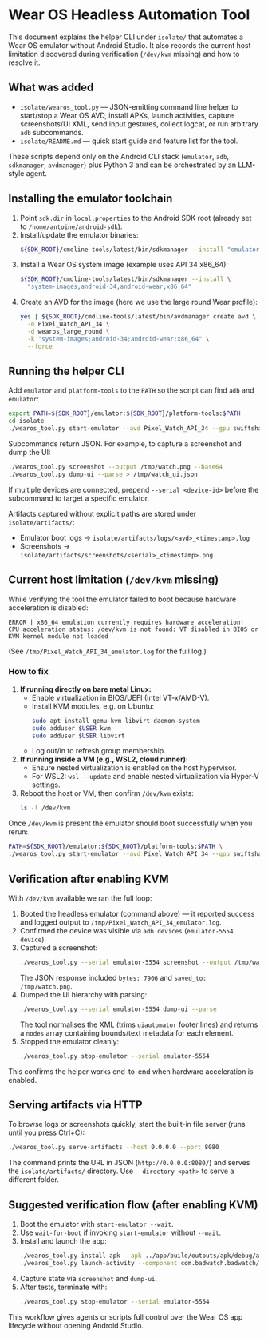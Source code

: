 # Wear OS Headless Automation Tool

This document explains the helper CLI under `isolate/` that automates a Wear OS emulator without Android Studio. It also records the current host limitation discovered during verification (`/dev/kvm` missing) and how to resolve it.

## What was added
- `isolate/wearos_tool.py` — JSON-emitting command line helper to start/stop a Wear OS AVD, install APKs, launch activities, capture screenshots/UI XML, send input gestures, collect logcat, or run arbitrary `adb` subcommands.
- `isolate/README.md` — quick start guide and feature list for the tool.

These scripts depend only on the Android CLI stack (`emulator`, `adb`, `sdkmanager`, `avdmanager`) plus Python 3 and can be orchestrated by an LLM-style agent.

## Installing the emulator toolchain
1. Point `sdk.dir` in `local.properties` to the Android SDK root (already set to `/home/antoine/android-sdk`).
2. Install/update the emulator binaries:
   ```bash
   ${SDK_ROOT}/cmdline-tools/latest/bin/sdkmanager --install "emulator"
   ```
3. Install a Wear OS system image (example uses API 34 x86_64):
   ```bash
   ${SDK_ROOT}/cmdline-tools/latest/bin/sdkmanager --install \
     "system-images;android-34;android-wear;x86_64"
   ```
4. Create an AVD for the image (here we use the large round Wear profile):
   ```bash
   yes | ${SDK_ROOT}/cmdline-tools/latest/bin/avdmanager create avd \
     -n Pixel_Watch_API_34 \
     -d wearos_large_round \
     -k "system-images;android-34;android-wear;x86_64" \
     --force
   ```

## Running the helper CLI
Add `emulator` and `platform-tools` to the `PATH` so the script can find `adb` and `emulator`:
```bash
export PATH=${SDK_ROOT}/emulator:${SDK_ROOT}/platform-tools:$PATH
cd isolate
./wearos_tool.py start-emulator --avd Pixel_Watch_API_34 --gpu swiftshader_indirect --wait
```

Subcommands return JSON. For example, to capture a screenshot and dump the UI:
```bash
./wearos_tool.py screenshot --output /tmp/watch.png --base64
./wearos_tool.py dump-ui --parse > /tmp/watch_ui.json
```
If multiple devices are connected, prepend `--serial <device-id>` before the subcommand to target a specific emulator.

Artifacts captured without explicit paths are stored under `isolate/artifacts/`:
- Emulator boot logs → `isolate/artifacts/logs/<avd>_<timestamp>.log`
- Screenshots → `isolate/artifacts/screenshots/<serial>_<timestamp>.png`

## Current host limitation (`/dev/kvm` missing)
While verifying the tool the emulator failed to boot because hardware acceleration is disabled:
```
ERROR | x86_64 emulation currently requires hardware acceleration!
CPU acceleration status: /dev/kvm is not found: VT disabled in BIOS or KVM kernel module not loaded
```
(See `/tmp/Pixel_Watch_API_34_emulator.log` for the full log.)

### How to fix
1. **If running directly on bare metal Linux:**
   - Enable virtualization in BIOS/UEFI (Intel VT-x/AMD-V).
   - Install KVM modules, e.g. on Ubuntu:
     ```bash
     sudo apt install qemu-kvm libvirt-daemon-system
     sudo adduser $USER kvm
     sudo adduser $USER libvirt
     ```
   - Log out/in to refresh group membership.
2. **If running inside a VM (e.g., WSL2, cloud runner):**
   - Ensure nested virtualization is enabled on the host hypervisor.
   - For WSL2: `wsl --update` and enable nested virtualization via Hyper-V settings.
3. Reboot the host or VM, then confirm `/dev/kvm` exists:
   ```bash
   ls -l /dev/kvm
   ```

Once `/dev/kvm` is present the emulator should boot successfully when you rerun:
```bash
PATH=${SDK_ROOT}/emulator:${SDK_ROOT}/platform-tools:$PATH \
./wearos_tool.py start-emulator --avd Pixel_Watch_API_34 --gpu swiftshader_indirect --wait
```

## Verification after enabling KVM
With `/dev/kvm` available we ran the full loop:

1. Booted the headless emulator (command above) — it reported success and logged output to `/tmp/Pixel_Watch_API_34_emulator.log`.
2. Confirmed the device was visible via `adb devices` (`emulator-5554	device`).
3. Captured a screenshot:
   ```bash
   ./wearos_tool.py --serial emulator-5554 screenshot --output /tmp/watch.png --base64
   ```
   The JSON response included `bytes: 7906` and `saved_to: /tmp/watch.png`.
4. Dumped the UI hierarchy with parsing:
   ```bash
   ./wearos_tool.py --serial emulator-5554 dump-ui --parse
   ```
   The tool normalises the XML (trims `uiautomator` footer lines) and returns a `nodes` array containing bounds/text metadata for each element.
5. Stopped the emulator cleanly:
   ```bash
   ./wearos_tool.py stop-emulator --serial emulator-5554
   ```

This confirms the helper works end-to-end when hardware acceleration is enabled.

## Serving artifacts via HTTP
To browse logs or screenshots quickly, start the built-in file server (runs until you press Ctrl+C):
```bash
./wearos_tool.py serve-artifacts --host 0.0.0.0 --port 8080
```
The command prints the URL in JSON (`http://0.0.0.0:8080/`) and serves the `isolate/artifacts/` directory. Use `--directory <path>` to serve a different folder.

## Suggested verification flow (after enabling KVM)
1. Boot the emulator with `start-emulator --wait`.
2. Use `wait-for-boot` if invoking `start-emulator` without `--wait`.
3. Install and launch the app:
   ```bash
   ./wearos_tool.py install-apk --apk ../app/build/outputs/apk/debug/app-debug.apk
   ./wearos_tool.py launch-activity --component com.badwatch.badwatch/.BadWatchActivity
   ```
4. Capture state via `screenshot` and `dump-ui`.
5. After tests, terminate with:
   ```bash
   ./wearos_tool.py stop-emulator --serial emulator-5554
   ```

This workflow gives agents or scripts full control over the Wear OS app lifecycle without opening Android Studio.
